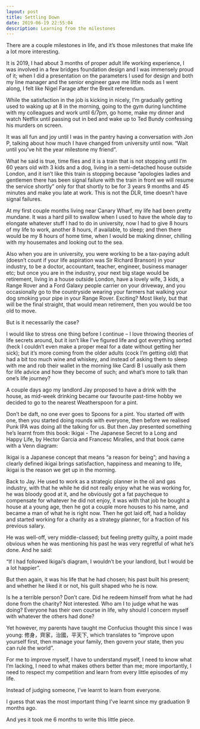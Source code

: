 ```yaml
---
layout: post
title: Settling Down
date: 2019-06-19 22:55:04
description: Learning from the milestones
---
```


There are a couple milestones in life, and it’s those milestones that make life a lot more interesting.

It is 2019, I had about 3 months of proper adult life working experience, I was involved in a few bridges foundation design and I was immensely proud of it; when I did a presentation on the parameters I used for design and both my line manager and the senior engineer gave me little nods as I went along, I felt like Nigel Farage after the Brexit referendum. 

While the satisfaction in the job is kicking in nicely, I’m gradually getting used to waking up at 8 in the morning, going to the gym during lunchtime with my colleagues and work until 6/7pm, go home, make my dinner and watch Netflix until passing out in bed and wake up to Ted Bundy confessing his murders on screen. 

It was all fun and joy until I was in the pantry having a conversation with Jon P, talking about how much I have changed from university until now. “Wait until you’ve hit the year milestone my friend”.

What he said is true, time flies and it is a train that is not stopping until I’m 60 years old with 3 kids and a dog, living in a semi-detached house outside London, and it isn’t like this train is stopping because “apologies ladies and gentlemen there has been signal failure with the train in front we will resume the service shortly” only for that shortly to be for 3 years 9 months and 45 minutes and make you late at work. This is not the DLR, time doesn’t have signal failures.

At my first couple months living near Canary Wharf, my life had been pretty mundane. It was a hard pill to swallow when I used to have the whole day to elongate whatever stuff I had to do in university, now I had to give 8 hours of my life to work, another 8 hours, if available, to sleep; and then there would be my 8 hours of home time, when I would be making dinner, chilling with my housemates and looking out to the sea. 

Also when you are in university, you were working to be a tax-paying adult (doesn’t count if your life aspiration was Sir Richard Branson) in your industry, to be a doctor, accountant, teacher, engineer, business manager etc; but once you are in the industry, your next big stage would be retirement, living in a house outside London, have a lovely wife, 3 kids, a Range Rover and a Ford Galaxy people carrier on your driveway, and you occasionally go to the countryside wearing your farmers hat walking your dog smoking your pipe in your Range Rover. Exciting? Most likely, but that will be the final straight, that would mean retirement, then you would be too old to move. 

But is it necessarily the case? 

I would like to stress one thing before I continue – I love throwing theories of life secrets around,  but it isn’t like I’ve figured life and got everything sorted (heck I couldn’t even make a proper meal for a date without getting her sick); but it’s more coming from the older adults (cock I’m getting old) that had a bit too much wine and whiskey, and instead of asking them to sleep with me and rob their wallet in the morning like Cardi B I usually ask them for life advice and how they become of such; and what’s more to talk than one’s life journey?

A couple days ago my landlord Jay proposed to have a drink with the house, as mid-week drinking became our favourite past-time hobby we decided to go to the nearest Weatherspoon for a pint. 

Don’t be daft, no one ever goes to Spoons for a pint. You started off with one, then you started doing rounds with everyone, then before we realised Punk IPA was doing all the talking for us. But then Jay presented something he’s learnt from this book: Ikigai - The Japanese Secret to a Long and Happy Life, by Hector Garcia and Francesc Miralles, and that book came with a Venn diagram:
<img src="{{ site.baseurl }}/img/blogs/ikigai.jpg" alt="">
 
Ikigai is a Japanese concept that means “a reason for being”; and having a clearly defined ikigai brings satisfaction, happiness and meaning to life, ikigai is the reason we get up in the morning. 

Back to Jay. He used to work as a strategic planner in the oil and gas industry, with that he while he did not really enjoy what he was working for, he was bloody good at it, and he obviously got a fat paycheque to compensate for whatever he did not enjoy, it was with that job he bought a house at a young age, then he got a couple more houses to his name, and became a man of what he is right now. Then he got laid off, had a holiday and started working for a charity as a strategy planner, for a fraction of his previous salary. 

He was well-off, very middle-classed; but feeling pretty guilty, a point made obvious when he was mentioning his past he was very regretful of what he’s done. And he said:

“If I had followed Ikigai’s diagram, I wouldn’t be your landlord, but I would be a lot happier”.

But then again, it was his life that he had chosen; his past built his present; and whether he liked it or not, his guilt shaped who he is now. 

Is he a terrible person? Don’t care. Did he redeem himself from what he had done from the charity? Not interested. Who am I to judge what he was doing? Everyone has their own course in life, why should I concern myself with whatever the others had done? 

Yet however, my parents have taught me Confucius thought this since I was young:  修身，齊家，治國，平天下, which translates to “improve upon yourself first, then manage your family, then govern your state, then you can rule the world”. 

For me to improve myself, I have to understand myself, I need to know what I’m lacking, I need to what makes others better than me; more importantly, I need to respect my competition and learn from every little episodes of my life. 

Instead of judging someone, I’ve learnt to learn from everyone. 

I guess that was the most important thing I’ve learnt since my graduation 9 months ago. 

And yes it took me 6 months to write this little piece. 

